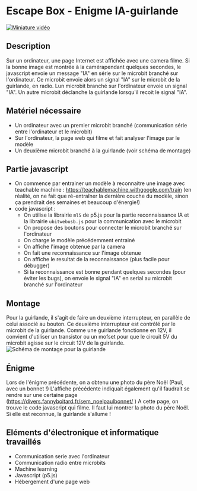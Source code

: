 # Escape Box - Enigme IA-guirlande

[![Miniature vidéo](https://img.youtube.com/vi/AJQ-Y7U1JHs/0.jpg)](https://www.youtube.com/watch?v=AJQ-Y7U1JHs)


## Description
Sur un ordinateur, une page Internet est affichée avec une camera filme. 
Si la bonne image est montrée à la camérapendant quelques secondes, le javascript envoie un message "IA" en série sur le microbit branché sur l'ordinateur. Ce microbit envoie alors un signal "IA" sur le microbit de la guirlande, en radio. Lun microbit branché sur l'ordinateur envoie un signal "IA".
Un autre microbit déclanche la guirlande lorsqu'il recoit le signal "IA".


## Matériel nécessaire
* Un ordinateur avec un premier microbit branché (communication série entre l'ordinateur et le microbit)
* Sur l'ordinateur, la page web qui filme et fait analyser l'image par le modèle
* Un deuxième microbit branché à la guirlande (voir schéma de montage)


## Partie javascript
* On commence par entrainer un modèle à reconnaitre une image avec teachable machine : https://teachablemachine.withgoogle.com/train (en réalité, on ne fait que ré-entraîner la dernière couche du modèle, sinon ça prendrait des semaines et beaucoup d'énergie!)
* code javascript :
  * On utilise la librairie `ml5` de p5.js pour la partie reconnaissance IA et la librairie `ubitwebusb.js` pour la communication avec le microbit
  * On propose des boutons pour connecter le microbit branché sur l'ordinateur
  * On charge le modèle précédemment entrainé
  * On affiche l'image obtenue par la camera
  * On fait une reconnaissance sur l'image obtenue
  * On affiche le resultat de la reconnaissance (plus facile pour débugger)
  * Si la reconnaissance est bonne pendant quelques secondes (pour éviter les bugs), on envoie le signal "IA" en serial au microbit branché sur l'ordinateur 


## Montage
Pour la guirlande, il s'agit de faire un deuxième interrupteur, en parallèle de celui associé au bouton. Ce deuxième interrupteur est contrôlé par le microbit de la guirlande.
Comme une guirlande fonctionne en 12V, il convient d'utiliser un transistor ou un mofset pour que le circuit 5V du microbit agisse sur le circuit 12V de la guirlande.
![Schéma de montage pour la guirlande](escapebox_4_avecia_schéma.png)

## Énigme
Lors de l'énigme précédente, on a obtenu une photo du père Noël (Paul, avec un bonnet !)
L'affiche précédente indiquait également qu'il faudrait se rendre sur une certaine page (https://divers.fannyboitard.fr/sem_noelpaulbonnet/ )
A cette page, on trouve le code javascript qui filme. Il faut lui montrer la photo du père Noël.
Si elle est reconnue, la guirlande s'allume !

## Eléments d'électronique et informatique travaillés
* Communication serie avec l'ordinateur
* Communication radio entre microbits
* Machine learning
* Javascript (p5.js)
* Hébergement d'une page web